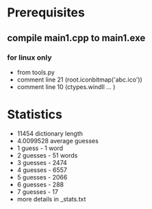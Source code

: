 # Prerequisites
## compile main1.cpp to main1.exe

### for linux only
*    from tools.py
*    comment line 21 (root.iconbitmap('abc.ico'))
*    comment line 10 (ctypes.windll ... )


# Statistics
* 11454 dictionary length
* 4.0099528 average guesses
* 1 guess - 1 word
* 2 guesses - 51 words
* 3 guesses - 2474
* 4 guesses - 6557
* 5 guesses - 2066
* 6 guesses - 288
* 7 guesses - 17
* more details in _stats.txt